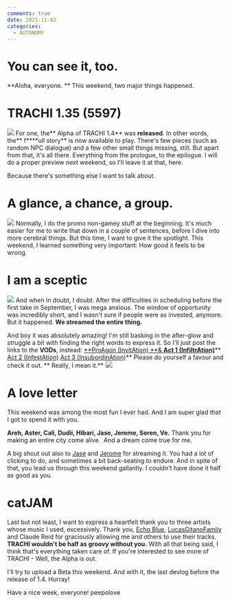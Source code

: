 ```yaml
---
comments: true
date: 2021-11-02
categories:
  - AUTONOMY
---
```


# You can see it, too.

**Aloha, everyone.
**
This weekend, two major things happened.
# TRACHI 1.35 (5597)
![](https://img.itch.zone/aW1nLzczNDU5MTIucG5n/original/ARhWJ3.png)
For one, the** Alpha of TRACHI 1.4** was **released**.
In other words, the** f****ull story** is now available to play.
There's few pieces (such as random NPC dialogue) and a few other small things missing, still. But apart from that, it's all there. Everything from the prologue, to the epilogue. 
I will do a proper preview next weekend, so I'll leave it at that, here.

Because there's something else I want to talk about.

# A glance, a chance, a group.
![](https://img.itch.zone/aW1nLzczNDkxNDUucG5n/original/TUxQQW.png)
Normally, I do the promo non-gamey stuff at the beginning. It's much easier for me to write that down in a couple of sentences, before I dive into more cerebral things.
But this time, I want to give it the spotlight. This weekend, I learned something very important:
How good it feels to be wrong.

# I am a sceptic
![](https://img.itch.zone/aW1nLzczNDkwNzUucG5n/original/1M8RQ0.png)
And when in doubt, I doubt. After the difficulties in scheduling before the first take in September, I was mega anxious. The window of opportunity was incredibly short, and I wasn't sure if people were as invested, anymore.
But it happened. **We streamed the entire thing.**

And boy it was absolutely amazing! I'm still basking in the after-glow and struggle a bit with finding the right words to express it.
So I'll just post the links to the **VODs**, instead:
[**ProAgon (InvitAtion) **& **Act 1 (InfiltrAtion)**](https://www.twitch.tv/videos/1192323664)**
[Act 2 (InfestAtion)](https://www.twitch.tv/videos/1192806203)
[Act 3 (InsubordinAtion)](https://www.twitch.tv/videos/1192325842)**
Please do yourself a favour and check it out. **
Really, I mean it.**
![](https://img.itch.zone/aW1nLzczNDkyMTkucG5n/original/EA5YaN.png)

# A love letter
This weekend was among the most fun I ever had. And I am super glad that I got to spend it with you.

**Areh, Aster, Cali, Dudii, Hibari, Jase, Jerome, Soren, Ve.**
Thank you for making an entire city come alive.  And a dream come true for me.

A big shout out also to [Jase](https://www.twitch.tv/nyaro) and [Jerome](https://www.twitch.tv/jayseeffaye) for streaming it. You had a lot of clicking to do, and sometimes a bit back-seating to endure. And in spite of that, you lead us through this weekend gallantly. I couldn't have done it half as good as you.

# catJAM
Last but not least, I want to express a heartfelt thank you to three artists whose music I used, excessively.
Thank you, [Echo Blue](https://www.echobluemusic.com/), [LucasGitanoFamily](https://www.youtube.com/c/LucasGitanoFamily) and Claude Reid for graciously allowing me and others to use their tracks.
**TRACHI wouldn't be half as groovy without you.**
With all that being said, I think that's everything taken care of.
If you're interested to see more of TRACHI - Well, the Alpha is out.

I'll try to upload a Beta this weekend. And with it, the last devlog before the release of 1.4.
Hurray!

Have a nice week, everyone!
peepolove
